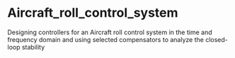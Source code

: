# Aircraft_roll_control_system
 Designing controllers for an Aircraft roll control system in the time and frequency domain and using selected compensators to analyze the closed-loop stability
